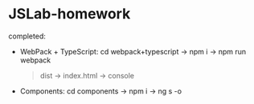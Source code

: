 # JSLab-homework

completed:
- WebPack + TypeScript: cd webpack+typescript -> npm i -> npm run webpack 
  > dist -> index.html -> console
- Components: cd components -> npm i -> ng s -o
